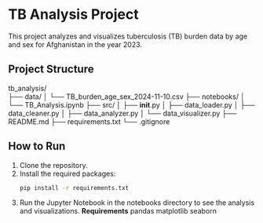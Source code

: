 # TB Analysis Project

This project analyzes and visualizes tuberculosis (TB) burden data by age and sex for Afghanistan in the year 2023.

## Project Structure

tb_analysis/  
├── data/
│   └── TB_burden_age_sex_2024-11-10.csv
├── notebooks/
│   └── TB_Analysis.ipynb
├── src/
│   ├── __init__.py
│   ├── data_loader.py
│   ├── data_cleaner.py
│   ├── data_analyzer.py
│   └── data_visualizer.py
├── README.md
├── requirements.txt
└── .gitignore


## How to Run

1. Clone the repository.
2. Install the required packages:
   ```sh
   pip install -r requirements.txt

3. Run the Jupyter Notebook in the notebooks directory to see the analysis and visualizations.
**Requirements**
pandas
matplotlib
seaborn
